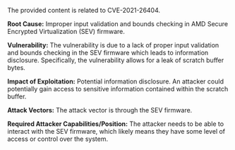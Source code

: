 The provided content is related to CVE-2021-26404.

**Root Cause:** Improper input validation and bounds checking in AMD Secure Encrypted Virtualization (SEV) firmware.

**Vulnerability:** The vulnerability is due to a lack of proper input validation and bounds checking in the SEV firmware which leads to information disclosure. Specifically, the vulnerability allows for a leak of scratch buffer bytes.

**Impact of Exploitation:** Potential information disclosure. An attacker could potentially gain access to sensitive information contained within the scratch buffer.

**Attack Vectors:** The attack vector is through the SEV firmware.

**Required Attacker Capabilities/Position:** The attacker needs to be able to interact with the SEV firmware, which likely means they have some level of access or control over the system.